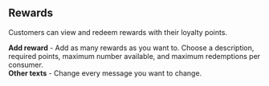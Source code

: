## Rewards

Customers can view and redeem rewards with their loyalty points.

**Add reward** - Add as many rewards as you want to. Choose a description, required points, maximum number available, and maximum redemptions per consumer.    
**Other texts** - Change every message you want to change.
